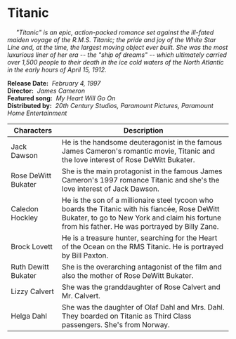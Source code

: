 # Titanic
*&nbsp;&nbsp;&nbsp;&nbsp;&nbsp;"Titanic" is an epic, action-packed romance set against the ill-fated maiden voyage of the R.M.S. Titanic; the pride and joy of the White Star Line and, at the time, the largest moving object ever built. She was the most luxurious liner of her era -- the "ship of dreams" -- which ultimately carried over 1,500 people to their death in the ice cold waters of the North Atlantic in the early hours of April 15, 1912.*

**Release Date:** &nbsp;*February 4, 1997*
<br>
**Director:** &nbsp;*James Cameron*
<br>
**Featured song:** &nbsp;*My Heart Will Go On*
<br>
**Distributed by:** &nbsp;*20th Century Studios, Paramount Pictures, Paramount Home Entertainment*
<br>

| Characters  | Description |
| ----------- | ----------- |
| Jack Dawson | He is the handsome deuteragonist in the famous James Cameron's romantic movie, Titanic and the love interest of Rose DeWitt Bukater. |
| Rose DeWitt Bukater | She is the main protagonist in the famous James Cameron's 1997 romance Titanic and she's the love interest of Jack Dawson. |
| Caledon Hockley | He is the son of a millionaire steel tycoon who boards the Titanic with his fiancée, Rose DeWitt Bukater, to go to New York and claim his fortune from his father. He was portrayed by Billy Zane.|
| Brock Lovett | He is a treasure hunter, searching for the Heart of the Ocean on the RMS Titanic. He is portrayed by Bill Paxton. |
| Ruth Dewitt Bukater | She is the overarching antagonist of the film and also the mother of Rose DeWitt Bukater. |
| Lizzy Calvert | She was the granddaughter of Rose Calvert and Mr. Calvert.  ||
| Helga Dahl | She was the daughter of Olaf Dahl and Mrs. Dahl. They boarded on Titanic as Third Class passengers. She's from Norway. |
